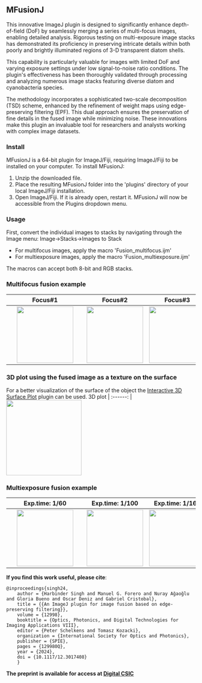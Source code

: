 ## MFusionJ
This innovative ImageJ plugin is designed to significantly enhance depth-of-field (DoF) by seamlessly merging a series of multi-focus images, enabling detailed analysis. Rigorous testing on multi-exposure image stacks has demonstrated its proficiency in preserving intricate details within both poorly and brightly illuminated regions of 3-D transparent diatom shells.

This capability is particularly valuable for images with limited DoF and varying exposure settings under low signal-to-noise ratio conditions. The plugin's effectiveness has been thoroughly validated through processing and analyzing numerous image stacks featuring diverse diatom and cyanobacteria species.

The methodology incorporates a sophisticated two-scale decomposition (TSD) scheme, enhanced by the refinement of weight maps using edge-preserving filtering (EPF). This dual approach ensures the preservation of fine details in the fused image while minimizing noise. These innovations make this plugin an invaluable tool for researchers and analysts working with complex image datasets. 

### Install
MFusionJ is a 64-bit plugin for ImageJ/Fiji, requiring ImageJ/Fiji to be installed on your computer.
To install MFusionJ:
1. Unzip the downloaded file.
2. Place the resulting MFusionJ folder into the 'plugins' directory of your local ImageJ/Fiji installation.
3. Open ImageJ/Fiji. If it is already open, restart it.
MFusionJ will now be accessible from the Plugins dropdown menu.

### Usage
First, convert the individual images to stacks by navigating through the Image menu:  Image->Stacks->Images to Stack 
* For multifocus images, apply the macro 'Fusion_multifocus.ijm'
* For multiexposure images, apply the macro 'Fusion_multiexposure.ijm'
  
The macros can accept both 8-bit and RGB stacks.

### Multifocus fusion example

Focus#1 | Focus#2  | Focus#3 |Fused result
:------:|:------:|:------:|:------:
<img src="./images/1.jpg" height="150" hspace="20">|<img src="./images/2.jpg" height="150">|<img src="./images/3.jpg" height="150">|<img src="./images/fus.jpg" height="150">

### 3D plot using the fused image as a texture on the surface
For a better visualization of the surface of the object the [Interactive 3D Surface Plot](https://imagej.net/ij/plugins/surface-plot-3d.html) plugin can be used.
3D plot |
:------: |
<img src="./images/plot.jpg" height="200">

### Multiexposure fusion example

Exp.time: 1/60 | Exp.time: 1/100  | Exp.time: 1/160 |Fused result
:------:|:------:|:------:|:------:
<img src="./images/60.png" height="150" hspace="20">|<img src="./images/100.png" height="150">|<img src="./images/160.png" height="150">|<img src="./images/fused_exp.png" height="150">


**If you find this work useful, please cite**:

	@inproceedings{singh24,
        author = {Harbinder Singh and Manuel G. Forero and Nuray Ağaoğlu and Gloria Bueno and Oscar Deniz and Gabriel Cristobal},
        title = {{An ImageJ plugin for image fusion based on edge-preserving filtering}},
        volume = {12998},
        booktitle = {Optics, Photonics, and Digital Technologies for Imaging Applications VIII},
        editor = {Peter Schelkens and Tomasz Kozacki},
        organization = {International Society for Optics and Photonics},
        publisher = {SPIE},
        pages = {129980Q},
        year = {2024},
        doi = {10.1117/12.3017408}
        }
**The preprint is available for access at [Digital CSIC](https://digital.csic.es/handle/10261/361518)**








